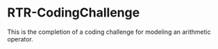 # RTR-CodingChallenge
This is the completion of a coding challenge for modeling an arithmetic operator.
